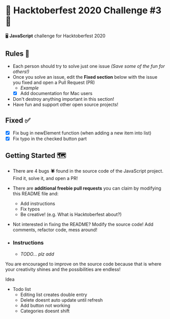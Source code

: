 # 🎉 Hacktoberfest 2020 Challenge #3 🎉

🖥️ **JavaScript** challenge for Hacktoberfest 2020

## Rules 📜

- Each person should try to solve just one issue _(Save some of the fun for others!)_
- Once you solve an issue, edit the **Fixed section** below with the issue you fixed and open a Pull Request (PR)
  - _Example_
  - [x] Add documentation for Mac users
- Don't destroy anything important in this section!
- Have fun and support other open source projects!

## Fixed ✅

- [x] Fix bug in newElement function (when adding a new item into list)
- [x] Fix typo in the checked button part

## Getting Started 🗺️

- There are 4 bugs 🕷️ found in the source code of the JavaScript project. Find it, solve it, and open a PR!
- There are **additional freebie pull requests** you can claim by modifying this README file and:
  - Add instructions
  - Fix typos
  - Be creative! (e.g. What is Hacktoberfest about?)
- Not interested in fixing the README? Modify the source code! Add comments, refactor code, mess around!

- ### Instructions
  - _TODO... plz add_

You are encouraged to improve on the source code because that is where your creativity shines and the possibilities are endless!

Idea

- Todo list
  - Editing list creates double entry
  - Delete doesnt auto update until refresh
  - Add button not working
  - Categories doesnt shift
